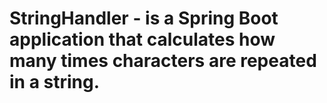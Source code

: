 # StringHandler - is a Spring Boot application that calculates how many times characters are repeated in a string.
